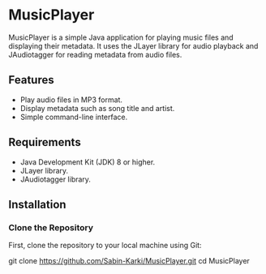 # MusicPlayer

MusicPlayer is a simple Java application for playing music files and displaying their metadata. It uses the JLayer library for audio playback and JAudiotagger for reading metadata from audio files.

## Features

- Play audio files in MP3 format.
- Display metadata such as song title and artist.
- Simple command-line interface.

## Requirements

- Java Development Kit (JDK) 8 or higher.
- JLayer library.
- JAudiotagger library.

## Installation

### Clone the Repository

First, clone the repository to your local machine using Git:


git clone https://github.com/Sabin-Karki/MusicPlayer.git
cd MusicPlayer
